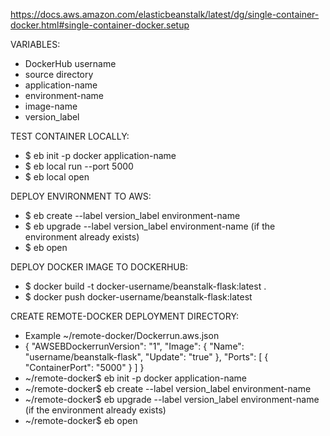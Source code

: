 https://docs.aws.amazon.com/elasticbeanstalk/latest/dg/single-container-docker.html#single-container-docker.setup

VARIABLES:
 - DockerHub username
 - source directory
 - application-name
 - environment-name
 - image-name
 - version_label

TEST CONTAINER LOCALLY:
 - $ eb init -p docker application-name
 - $ eb local run --port 5000
 - $ eb local open

DEPLOY ENVIRONMENT TO AWS:
 - $ eb create --label version_label environment-name
 - $ eb upgrade --label version_label environment-name (if the environment already exists)
 - $ eb open


DEPLOY DOCKER IMAGE TO DOCKERHUB:
 - $ docker build -t docker-username/beanstalk-flask:latest .
 - $ docker push docker-username/beanstalk-flask:latest


CREATE REMOTE-DOCKER DEPLOYMENT DIRECTORY:
 - Example ~/remote-docker/Dockerrun.aws.json
 - {
 "AWSEBDockerrunVersion": "1",
  "Image": {
    "Name": "username/beanstalk-flask",
    "Update": "true"
  },
  "Ports": [
    {
      "ContainerPort": "5000"
    }
  ]
}
 - ~/remote-docker$ eb init -p docker application-name
 - ~/remote-docker$ eb create --label version_label environment-name
 - ~/remote-docker$ eb upgrade --label version_label environment-name (if the environment already exists)
 - ~/remote-docker$ eb open